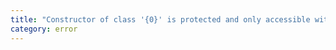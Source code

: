 ```yaml
---
title: "Constructor of class '{0}' is protected and only accessible within the class declaration."
category: error
---
```

